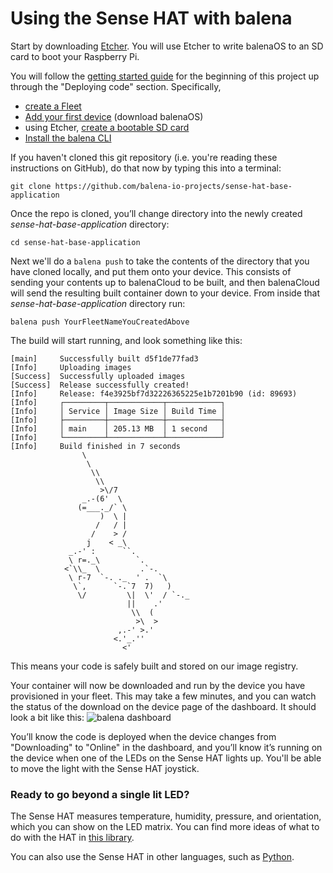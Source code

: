 Using the Sense HAT with balena
===============================

Start by downloading [Etcher](https://balena.io/etcher).  You will use Etcher to write balenaOS to an SD card to boot your Raspberry Pi.

You will follow the [getting started guide](https://balena.io/docs/learn/getting-started/raspberrypi3/nodejs/) for the beginning of this project up through the "Deploying code" section.  Specifically,
- [create a Fleet](https://balena.io/docs/learn/getting-started/raspberrypi3/nodejs/#create-a-fleet)
- [Add your first device](https://balena.io/docs/learn/getting-started/raspberrypi3/nodejs/#add-your-first-device) (download balenaOS)
- using Etcher, [create a bootable SD card](https://www.balena.io/docs/learn/getting-started/raspberrypi3/nodejs/#provision-device)
- [Install the balena CLI](https://www.balena.io/docs/learn/getting-started/raspberrypi3/nodejs/#install-the-balena-cli)

If you haven't cloned this git repository (i.e. you're reading these instructions on GitHub), do that now by typing this into a terminal:

```
git clone https://github.com/balena-io-projects/sense-hat-base-application
```

Once the repo is cloned, you’ll change directory into the newly created *sense-hat-base-application* directory:

```
cd sense-hat-base-application
```

Next we'll do a `balena push` to take the contents of the directory that you have cloned locally, and put them onto your device.  This consists of sending your contents up to balenaCloud to be built, and then balenaCloud will send the resulting built container down to your device. From inside that *sense-hat-base-application* directory run:

`balena push YourFleetNameYouCreatedAbove`

The build will start running, and look something like this:

```
[main]     Successfully built d5f1de77fad3
[Info]     Uploading images
[Success]  Successfully uploaded images
[Success]  Release successfully created!
[Info]     Release: f4e3925bf7d32226365225e1b7201b90 (id: 89693)
[Info]     ┌─────────┬────────────┬────────────┐
[Info]     │ Service │ Image Size │ Build Time │
[Info]     ├─────────┼────────────┼────────────┤
[Info]     │ main    │ 205.13 MB  │ 1 second   │
[Info]     └─────────┴────────────┴────────────┘
[Info]     Build finished in 7 seconds
                \
                 \
                  \\
                   \\
                    >\/7
                _.-(6'  \
               (=___._/` \
                    )  \ |
                   /   / |
                  /    > /
                 j    < _\
             _.-' :      ``.
             \ r=._\        `.
            <`\\_  \         .`-.
             \ r-7  `-. ._  ' .  `\
              \`,      `-.`7  7)   )
               \/         \|  \'  / `-._
                          ||    .'
                           \\  (
                            >\  >
                        ,.-' >.'
                       <.'_.''
                         <'
```

This means your code is safely built and stored on our image registry.

Your container will now be downloaded and run by the device you have provisioned in your fleet. This may take a few minutes, and you can watch the status of the download on the device page of the dashboard. It should look a bit like this:
![balena dashboard](https://www.balena.io/docs/img/common/device/download-progress.png)

You’ll know the code is deployed when the device changes from "Downloading" to "Online" in the dashboard, and you’ll know it’s running on the device when one of the LEDs on the Sense HAT lights up. You'll be able to move the light with the Sense HAT joystick.

### Ready to go beyond a single lit LED?
The Sense HAT measures temperature, humidity, pressure, and orientation, which you can show on the LED matrix. You can find more ideas of what to do with the HAT in [this library](https://github.com/balena-io-playground/node-sense-hat).

You can also use the Sense HAT in other languages, such as [Python](http://pythonhosted.org/sense-hat/).
